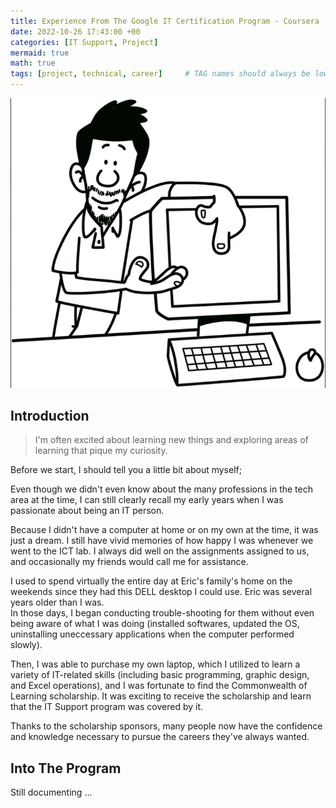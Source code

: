 ```yaml
---
title: Experience From The Google IT Certification Program - Coursera
date: 2022-10-26 17:43:00 +00
categories: [IT Support, Project]
mermaid: true
math: true
tags: [project, technical, career]     # TAG names should always be lowercase
---
```


![it technician](/assets/img/it-technician.png)

## Introduction

> I'm often excited about learning new things and exploring areas of learning that pique my curiosity.

Before we start, I should tell you a little bit about myself;

Even though we didn't even know about the many professions in the tech area at the time, I can still clearly recall my early years when I was passionate about being an IT person. 

Because I didn't have a computer at home or on my own at the time, it was just a dream. I still have vivid memories of how happy I was whenever we went to the ICT lab. I always did well on the assignments assigned to us, and occasionally my friends would call me for assistance.

I used to spend virtually the entire day at Eric's family's home on the weekends since they had this DELL desktop I could use. Eric was several years older than I was.  
In those days, I began conducting trouble-shooting for them without even being aware of what I was doing (installed softwares, updated the OS, uninstalling uneccessary applications when the computer performed slowly).

Then, I was able to purchase my own laptop, which I utilized to learn a variety of IT-related skills (including basic programming, graphic design, and Excel operations), and I was fortunate to find the Commonwealth of Learning scholarship. It was exciting to receive the scholarship and learn that the IT Support program was covered by it.

Thanks to the scholarship sponsors, many people now have the confidence and knowledge necessary to pursue the careers they've always wanted.

## Into The Program

Still documenting ...